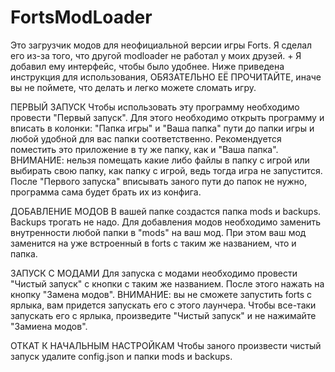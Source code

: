 # FortsModLoader
Это загрузчик модов для неофициальной версии игры Forts. Я сделал его из-за того, что другой modloader не работал у моих друзей. + Я добавил ему интерфейс, чтобы было удобнее.
Ниже приведена инструкция для использования, ОБЯЗАТЕЛЬНО ЕЁ ПРОЧИТАЙТЕ, иначе вы не поймете, что делать и легко можете сломать игру.

ПЕРВЫЙ ЗАПУСК
Чтобы использовать эту программу необходимо провести "Первый запуск".
Для этого необходимо открыть программу и вписать в колонки: "Папка игры" и "Ваша папка" пути до папки игры и любой удобной для вас папки соответственно.
Рекомендуется поместить это приложение в ту же папку, как и "Ваша папка".
ВНИМАНИЕ: нельзя помещать какие либо файлы в папку с игрой или выбирать свою папку, как папку с игрой, ведь тогда игра не запустится.
После "Первого запуска" вписывать заного пути до папок не нужно, программа сама будет брать их из конфига.

ДОБАВЛЕНИЕ МОДОВ
В вашей папке создастся папка mods и backups. Backups трогать не надо.
Для добавления модов необходимо заменить внутренности любой папки в "mods" на ваш мод. При этом ваш мод заменится на уже встроенный в forts с таким же названием, что и папка.

ЗАПУСК С МОДАМИ
Для запуска с модами необходимо провести "Чистый запуск" с кнопки с таким же названием.
После этого нажать на кнопку "Замена модов".
ВНИМАНИЕ: вы не сможете запустить forts с ярлыка, вам придется запускать его с этого лаунчера. Чтобы все-таки запускать его с ярлыка, произведите "Чистый запуск" и не нажимайте "Замиена модов".

ОТКАТ К НАЧАЛЬНЫМ НАСТРОЙКАМ
Чтобы заного произвести чистый запуск удалите config.json и папки mods и backups.
